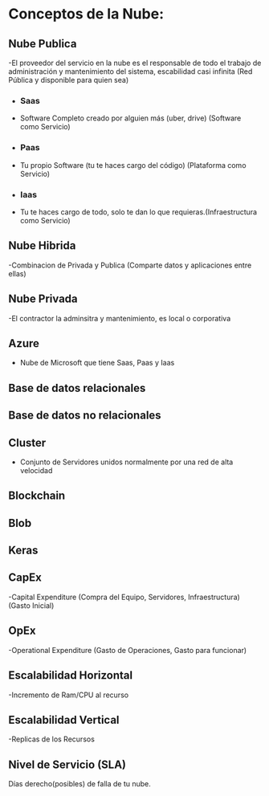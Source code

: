 # Conceptos de la Nube:

## **Nube Publica**
-El proveedor del servicio en la nube es el responsable de todo el trabajo de administración y mantenimiento del sistema, escabilidad casi infinita (Red Pública y disponible para quien sea)
- ### **Saas**
- Software Completo creado por alguien más (uber, drive) (Software como Servicio)
- ### **Paas**
- Tu propio Software (tu te haces cargo del código) (Plataforma como Servicio)
- ### **Iaas**
- Tu te haces cargo de todo, solo te dan lo que requieras.(Infraestructura como Servicio)
## **Nube Hibrida**
-Combinacion de Privada y Publica (Comparte datos y aplicaciones entre ellas)
## **Nube Privada**
-El contractor la adminsitra y mantenimiento, es local o corporativa
## **Azure**
- Nube de Microsoft que tiene Saas, Paas y Iaas

## **Base de datos relacionales**
## **Base de datos no relacionales**
## **Cluster**
- Conjunto de Servidores unidos normalmente por una red de alta velocidad
## **Blockchain**
## **Blob**
## **Keras**
## **CapEx**
-Capital Expenditure (Compra del Equipo, Servidores, Infraestructura) (Gasto Inicial)
## **OpEx**
-Operational Expenditure (Gasto de Operaciones, Gasto para funcionar)
## **Escalabilidad Horizontal**
-Incremento de Ram/CPU al recurso
## **Escalabilidad Vertical**
-Replicas de los Recursos
## **Nivel de Servicio (SLA)**
Días derecho(posibles) de falla de tu nube.
